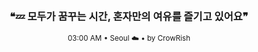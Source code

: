 <div align="center">

<br>

<h3>❝💤 모두가 꿈꾸는 시간, 혼자만의 여유를 즐기고 있어요❞</h3>

<sub>03:00 AM • Seoul ☁️ • by CrowRish</sub>

<br>

</div>